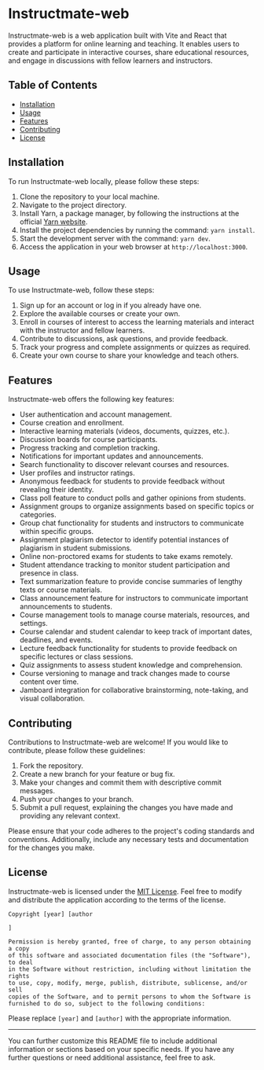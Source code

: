 # Instructmate-web

Instructmate-web is a web application built with Vite and React that provides a platform for online learning and teaching. It enables users to create and participate in interactive courses, share educational resources, and engage in discussions with fellow learners and instructors.

## Table of Contents

- [Installation](#installation)
- [Usage](#usage)
- [Features](#features)
- [Contributing](#contributing)
- [License](#license)

## Installation

To run Instructmate-web locally, please follow these steps:

1. Clone the repository to your local machine.
2. Navigate to the project directory.
3. Install Yarn, a package manager, by following the instructions at the official [Yarn website](https://yarnpkg.com/getting-started/install).
4. Install the project dependencies by running the command: `yarn install`.
5. Start the development server with the command: `yarn dev`.
6. Access the application in your web browser at `http://localhost:3000`.

## Usage

To use Instructmate-web, follow these steps:

1. Sign up for an account or log in if you already have one.
2. Explore the available courses or create your own.
3. Enroll in courses of interest to access the learning materials and interact with the instructor and fellow learners.
4. Contribute to discussions, ask questions, and provide feedback.
5. Track your progress and complete assignments or quizzes as required.
6. Create your own course to share your knowledge and teach others.

## Features

Instructmate-web offers the following key features:

- User authentication and account management.
- Course creation and enrollment.
- Interactive learning materials (videos, documents, quizzes, etc.).
- Discussion boards for course participants.
- Progress tracking and completion tracking.
- Notifications for important updates and announcements.
- Search functionality to discover relevant courses and resources.
- User profiles and instructor ratings.
- Anonymous feedback for students to provide feedback without revealing their identity.
- Class poll feature to conduct polls and gather opinions from students.
- Assignment groups to organize assignments based on specific topics or categories.
- Group chat functionality for students and instructors to communicate within specific groups.
- Assignment plagiarism detector to identify potential instances of plagiarism in student submissions.
- Online non-proctored exams for students to take exams remotely.
- Student attendance tracking to monitor student participation and presence in class.
- Text summarization feature to provide concise summaries of lengthy texts or course materials.
- Class announcement feature for instructors to communicate important announcements to students.
- Course management tools to manage course materials, resources, and settings.
- Course calendar and student calendar to keep track of important dates, deadlines, and events.
- Lecture feedback functionality for students to provide feedback on specific lectures or class sessions.
- Quiz assignments to assess student knowledge and comprehension.
- Course versioning to manage and track changes made to course content over time.
- Jamboard integration for collaborative brainstorming, note-taking, and visual collaboration.

## Contributing

Contributions to Instructmate-web are welcome! If you would like to contribute, please follow these guidelines:

1. Fork the repository.
2. Create a new branch for your feature or bug fix.
3. Make your changes and commit them with descriptive commit messages.
4. Push your changes to your branch.
5. Submit a pull request, explaining the changes you have made and providing any relevant context.

Please ensure that your code adheres to the project's coding standards and conventions. Additionally, include any necessary tests and documentation for the changes you make.

## License

Instructmate-web is licensed under the [MIT License](LICENSE). Feel free to modify and distribute the application according to the terms of the license.

```
Copyright [year] [author

]

Permission is hereby granted, free of charge, to any person obtaining a copy
of this software and associated documentation files (the "Software"), to deal
in the Software without restriction, including without limitation the rights
to use, copy, modify, merge, publish, distribute, sublicense, and/or sell
copies of the Software, and to permit persons to whom the Software is
furnished to do so, subject to the following conditions:
```

Please replace `[year]` and `[author]` with the appropriate information.

---

You can further customize this README file to include additional information or sections based on your specific needs. If you have any further questions or need additional assistance, feel free to ask.
